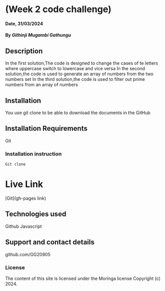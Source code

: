 # (Week 2 code challenge)

#### Date, 31/03/2024

#### By *Githinji Mugambi  Gathungu*

## Description
In the first solution,The code is designed to change the cases of te letters where uppercase switch to lowercase and vice versa
In the second solution,the code is used to generate an array of numbers from the two numbers set
In the third solution,the code is used to filter out prime numbers from an array of numbers
## Installation
You use git clone to be able to download the documents in the GitHub

## Installation Requirements
Git

### Installation instruction
```
Git clone 

```

# Live Link
[Git](gh-pages link)

## Technologies used

Github
Javascript

## Support and contact details
github.com/GG20905

### License
The content of this site is licensed under the Moringa license
Copyright (c) 2024.



















